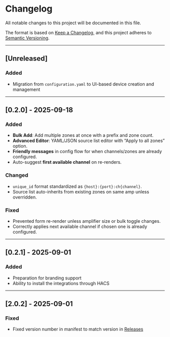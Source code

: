 # Changelog
All notable changes to this project will be documented in this file.

The format is based on [Keep a Changelog](https://keepachangelog.com/en/1.1.0/),
and this project adheres to [Semantic Versioning](https://semver.org/spec/v2.0.0.html).

---

## [Unreleased]
### Added
- Migration from `configuration.yaml` to UI-based device creation and management

---

## [0.2.0] - 2025-09-18
### Added
- **Bulk Add**: Add multiple zones at once with a prefix and zone count.
- **Advanced Editor**: YAML/JSON source list editor with “Apply to all zones” option.
- **Friendly messages** in config flow for when channels/zones are already configured.
- Auto-suggest **first available channel** on re-renders.

### Changed
- `unique_id` format standardized as `{host}:{port}:ch{channel}`.
- Source list auto-inherits from existing zones on same amp unless overridden.

### Fixed
- Prevented form re-render unless amplifier size or bulk toggle changes.
- Correctly applies next available channel if chosen one is already configured.

---

## [0.2.1] - 2025-09-01
### Added
- Preparation for branding support
- Ability to install the integrations through HACS

---

## [2.0.2] - 2025-09-01
### Fixed
- Fixed version number in manifest to match version in [Releases](https://github.com/OtisPresley/control4-mediaplayer/releases)

